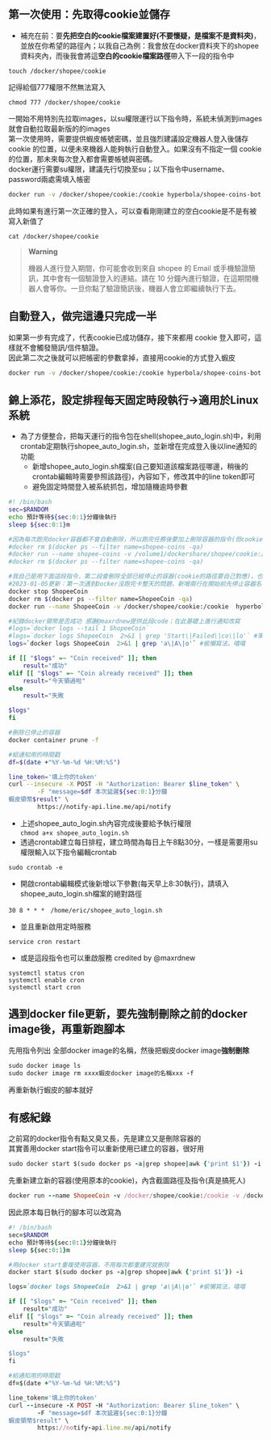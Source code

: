 ## 第一次使用：先取得cookie並儲存  
- 補充在前：要**先把空白的cookie檔案建置好(不要懷疑，是檔案不是資料夾)**，並放在你希望的路徑內；以我自己為例：我會放在docker資料夾下的shopee資料夾內，而後我會將這**空白的cookie檔案路徑**帶入下一段的指令中     
```
touch /docker/shopee/cookie
```
記得給個777權限不然無法寫入
```
chmod 777 /docker/shopee/cookie
```
一開始不用特別先拉取images，以su權限運行以下指令時，系統未偵測到images就會自動拉取最新版的的images  
第一次使用時，需要提供蝦皮帳號密碼，並且強烈建議設定機器人登入後儲存 cookie 的位置，以便未來機器人能夠執行自動登入。如果沒有不指定一個 cookie 的位置，那未來每次登入都會需要帳號與密碼。  
docker運行需要su權限，建議先行切換至su；以下指令中username、 password兩處需填入帳密   
```sh
docker run -v /docker/shopee/cookie:/cookie hyperbola/shopee-coins-bot:1 -u username -p password -c /cookie
```
此時如果有進行第一次正確的登入，可以查看剛剛建立的空白cookie是不是有被寫入新值了
```
cat /docker/shopee/cookie
```

> **Warning**
>
> 機器人進行登入期間，你可能會收到來自 shopee 的 Email 或手機驗證簡訊，其中會有一個驗證登入的連結。請在 10 分鐘內進行驗證，在這期間機器人會等你。一旦你點了驗證簡訊後，機器人會立即繼續執行下去。

## 自動登入，做完這邊只完成一半  
如果第一步有完成了，代表cookie已成功儲存，接下來都用 cookie 登入即可，這樣就不會觸發簡訊/信件驗證。  
因此第二次之後就可以把帳密的參數拿掉，直接用cookie的方式登入蝦皮
```sh
docker run -v /docker/shopee/cookie:/cookie hyperbola/shopee-coins-bot:1 -c /cookie && docker container prune -f
```

## 錦上添花，設定排程每天固定時**段**執行→適用於Linux系統
- 為了方便整合，把每天運行的指令包在shell(shopee_auto_login.sh)中，利用crontab定期執行shopee_auto_login.sh，並新增在完成登入後以line通知的功能  
  - 新增shopee_auto_login.sh檔案(自己要知道該檔案路徑哪邊，稍後的crontab編輯時需要參照該路徑)，內容如下，修改其中的line token即可  
  - 避免固定時間登入被系統抓包，增加隨機逾時參數
```sh
#! /bin/bash
sec=$RANDOM
echo 預計等待${sec:0:1}分鐘後執行
sleep ${sec:0:1}m

#因為每次跑完docker容器都不會自動刪除，所以跑完任務後要加上刪除容器的指令(但cookie的路徑要自己對應)(感謝@maxrdnew大大 @吳卿大大實測)
#docker rm $(docker ps --filter name=shopee-coins -qa)
#docker run --name shopee-coins -v /volume1/dockershare/shopee/cookie:/cookie hyperbola/shopee-coins-bot:1 -c /cookie
#docker rm $(docker ps --filter name=shopee-coins -qa)

#我自己是用下面這段指令，第二段會刪除全部已經停止的容器(cookie的路徑要自己對應)，也可以用上段的指令可以只針對這次的容器做刪除
#2023-01-05更新：第一次遇到Docker沒跑完卡整天的問題，新增兩行在開始前先停止容器名再刪除的指令
docker stop ShopeeCoin
docker rm $(docker ps --filter name=ShopeeCoin -qa)
docker run --name ShopeeCoin -v /docker/shopee/cookie:/cookie  hyperbola/shopee-coins-bot:1  -c /cookie

#紀錄docker領幣是否成功 感謝@maxrdnew提供此段code；在此基礎上進行通知改寫
#logs=`docker logs --tail 1 ShopeeCoin`
#logs=`docker logs ShopeeCoin  2>&1 | grep 'Start\|Failed\|co\|lo'` #笨笨寫法
logs=`docker logs ShopeeCoin  2>&1 | grep 'a\|A\|o'` #偷懶寫法，嘻嘻

if [[ "$logs" =~ "Coin received" ]]; then
    result="成功"
elif [[ "$logs" =~ "Coin already received" ]]; then
    result="今天領過啦"
else
    result="失敗

$logs"
fi

#刪除已停止的容器
docker container prune -f

#給通知用的時間戳
df=$(date +"%Y-%m-%d %H:%M:%S")

line_token='填上你的token'
curl --insecure -X POST -H "Authorization: Bearer $line_token" \
        -F "message=$df 本次延遲${sec:0:1}分鐘
蝦皮領幣$result" \
        https://notify-api.line.me/api/notify
```
  - 上述shopee_auto_login.sh內容完成後要給予執行權限  
      ```chmod a+x shopee_auto_login.sh```
  - 透過crontab建立每日排程，建立時間為每日上午8點30分，一樣是需要用su權限輸入以下指令編輯crontab
```
sudo crontab -e
```
  - 開啟crontab編輯模式後新增以下參數(每天早上8:30執行)，請填入shopee_auto_login.sh檔案的絕對路徑
```
30 8 * * *　/home/eric/shopee_auto_login.sh
```
  - 並且重新啟用定時服務
```
service cron restart
```
  - 或是這段指令也可以重啟服務 credited by @maxrdnew
```
systemctl status cron
systemctl enable cron
systemctl start cron
```

## 遇到docker file更新，要先強制刪除之前的docker image後，再重新跑腳本

先用指令列出 全部docker image的名稱，然後把蝦皮docker image**強制刪除**
```ruby
sudo docker image ls
sudo docker image rm xxxx蝦皮docker image的名稱xxx -f
```
再重新執行蝦皮的腳本就好

## 有感紀錄
之前寫的docker指令有點又臭又長，先是建立又是刪除容器的  
其實善用docker start指令可以重新使用已建立的容器，很好用  
```ruby
sudo docker start $(sudo docker ps -a|grep shopee|awk {'print $1'}) -i
```

先重新建立新的容器(使用原本的cookie)，內含截圖路徑及指令(真是搞死人)  
```ruby
docker run --name ShopeeCoin -v /docker/shopee/cookie:/cookie -v /docker/shopee:/screenshot hyperbola/shopee-coins-bot:1 -c /cookie -s /screenshot
```

因此原本每日執行的腳本可以改寫為
```ruby
#! /bin/bash
sec=$RANDOM
echo 預計等待${sec:0:1}分鐘後執行
sleep ${sec:0:1}m

#用docker start重複使用容器，不用每次都重建完就刪除
docker start $(sudo docker ps -a|grep shopee|awk {'print $1'}) -i

logs=`docker logs ShopeeCoin  2>&1 | grep 'a\|A\|o'` #偷懶寫法，嘻嘻

if [[ "$logs" =~ "Coin received" ]]; then
    result="成功"
elif [[ "$logs" =~ "Coin already received" ]]; then
    result="今天領過啦"
else
    result="失敗

$logs"
fi

#給通知用的時間戳
df=$(date +"%Y-%m-%d %H:%M:%S")

line_token='填上你的token'
curl --insecure -X POST -H "Authorization: Bearer $line_token" \
        -F "message=$df 本次延遲${sec:0:1}分鐘
蝦皮領幣$result" \
        https://notify-api.line.me/api/notify
```
